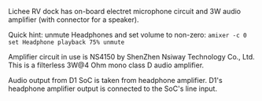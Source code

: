 Lichee RV dock has on-board electret microphone circuit and 3W audio amplifier (with connector for a speaker).


Quick hint: unmute Headphones and set volume to non-zero:
`amixer -c 0 set Headphone playback 75% unmute`


Amplifier circuit in use is NS4150 by ShenZhen Nsiway Technology Co., Ltd. This is a filterless 3W@4 Ohm mono class D audio amplifier.

Audio output from D1 SoC is taken from headphone amplifier.
D1's headphone amplifier output is connected to the SoC's line input.
